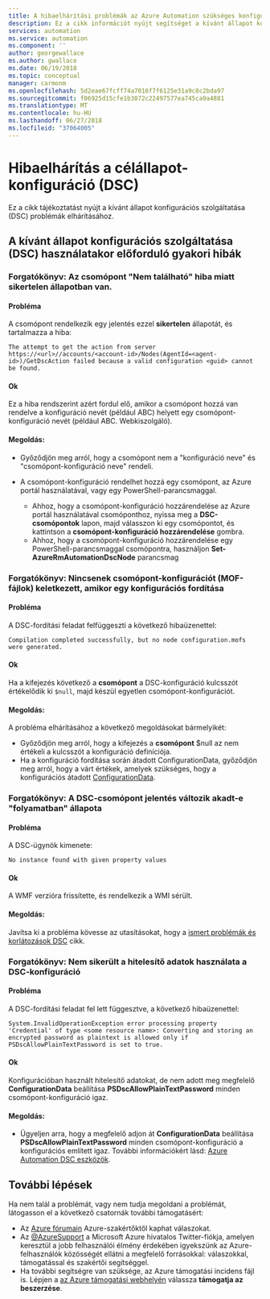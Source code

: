 ```yaml
---
title: A hibaelhárítási problémák az Azure Automation szükséges konfiguráló (DSC)
description: Ez a cikk információt nyújt segítséget a kívánt állapot konfigurációs szolgáltatása (DSC)
services: automation
ms.service: automation
ms.component: ''
author: georgewallace
ms.author: gwallace
ms.date: 06/19/2018
ms.topic: conceptual
manager: carmonm
ms.openlocfilehash: 5d2eae67fcff74a7016f7f6125e31a9c8c2bda97
ms.sourcegitcommit: f06925d15cfe1b3872c22497577ea745ca9a4881
ms.translationtype: MT
ms.contentlocale: hu-HU
ms.lasthandoff: 06/27/2018
ms.locfileid: "37064005"
---
```

# <a name="troubleshoot-desired-state-configuration-dsc"></a>Hibaelhárítás a célállapot-konfiguráció (DSC)

Ez a cikk tájékoztatást nyújt a kívánt állapot konfigurációs szolgáltatása (DSC) problémák elhárításához.

## <a name="common-errors-when-working-with-desired-state-configuration-dsc"></a>A kívánt állapot konfigurációs szolgáltatása (DSC) használatakor előforduló gyakori hibák

### <a name="failed-not-found"></a>Forgatókönyv: Az csomópont "Nem található" hiba miatt sikertelen állapotban van.

#### <a name="issue"></a>Probléma

A csomópont rendelkezik egy jelentés ezzel **sikertelen** állapotát, és tartalmazza a hiba:

```
The attempt to get the action from server https://<url>//accounts/<account-id>/Nodes(AgentId=<agent-id>)/GetDscAction failed because a valid configuration <guid> cannot be found.
```

#### <a name="cause"></a>Ok

Ez a hiba rendszerint azért fordul elő, amikor a csomópont hozzá van rendelve a konfiguráció nevét (például ABC) helyett egy csomópont-konfiguráció nevét (például ABC. Webkiszolgáló).

#### <a name="resolution"></a>Megoldás:

* Győződjön meg arról, hogy a csomópont nem a "konfiguráció neve" és "csomópont-konfiguráció neve" rendeli.
* A csomópont-konfiguráció rendelhet hozzá egy csomópont, az Azure portál használatával, vagy egy PowerShell-parancsmaggal.

  * Ahhoz, hogy a csomópont-konfiguráció hozzárendelése az Azure portál használatával csomóponthoz, nyissa meg a **DSC-csomópontok** lapon, majd válasszon ki egy csomópontot, és kattintson a **csomópont-konfiguráció hozzárendelése** gombra.  
  * Ahhoz, hogy a csomópont-konfiguráció hozzárendelése egy PowerShell-parancsmaggal csomópontra, használjon **Set-AzureRmAutomationDscNode** parancsmag

### <a name="no-mof-files"></a>Forgatókönyv: Nincsenek csomópont-konfigurációt (MOF-fájlok) keletkezett, amikor egy konfigurációs fordítása

#### <a name="issue"></a>Probléma

A DSC-fordítási feladat felfüggeszti a következő hibaüzenettel:

```
Compilation completed successfully, but no node configuration.mofs were generated.
```

#### <a name="cause"></a>Ok

Ha a kifejezés következő a **csomópont** a DSC-konfiguráció kulcsszót értékelődik ki `$null`, majd készül egyetlen csomópont-konfigurációt.

#### <a name="resolution"></a>Megoldás:

A probléma elhárításához a következő megoldásokat bármelyikét:

* Győződjön meg arról, hogy a kifejezés a **csomópont** $null az nem értékeli a kulcsszót a konfiguráció definíciója.
* Ha a konfiguráció fordítása során átadott ConfigurationData, győződjön meg arról, hogy a várt értékek, amelyek szükséges, hogy a konfigurációs átadott [ConfigurationData](../automation-dsc-compile.md#configurationdata).

### <a name="dsc-in-progress"></a>Forgatókönyv: A DSC-csomópont jelentés változik akadt-e "folyamatban" állapota

#### <a name="issue"></a>Probléma

A DSC-ügynök kimenete:

```
No instance found with given property values
```

#### <a name="cause"></a>Ok

A WMF verzióra frissítette, és rendelkezik a WMI sérült.

#### <a name="resolution"></a>Megoldás:

Javítsa ki a probléma kövesse az utasításokat, hogy a [ismert problémák és korlátozások DSC](https://msdn.microsoft.com/powershell/wmf/5.0/limitation_dsc) cikk.

### <a name="issue-using-credential"></a>Forgatókönyv: Nem sikerült a hitelesítő adatok használata a DSC-konfiguráció

#### <a name="issue"></a>Probléma

A DSC-fordítási feladat fel lett függesztve, a következő hibaüzenettel:

```
System.InvalidOperationException error processing property 'Credential' of type <some resource name>: Converting and storing an encrypted password as plaintext is allowed only if PSDscAllowPlainTextPassword is set to true.
```

#### <a name="cause"></a>Ok

Konfigurációban használt hitelesítő adatokat, de nem adott meg megfelelő **ConfigurationData** beállítása **PSDscAllowPlainTextPassword** minden csomópont-konfiguráció igaz.

#### <a name="resolution"></a>Megoldás:

* Ügyeljen arra, hogy a megfelelő adjon át **ConfigurationData** beállítása **PSDscAllowPlainTextPassword** minden csomópont-konfiguráció a konfigurációs említett igaz. További információkért lásd: [Azure Automation DSC eszközök](../automation-dsc-compile.md#assets).

## <a name="next-steps"></a>További lépések

Ha nem talál a problémát, vagy nem tudja megoldani a problémát, látogasson el a következő csatornák további támogatásért:

* Az [Azure fórumain](https://azure.microsoft.com/support/forums/) Azure-szakértőktől kaphat válaszokat.
* Az [@AzureSupport](https://twitter.com/azuresupport) a Microsoft Azure hivatalos Twitter-fiókja, amelyen keresztül a jobb felhasználói élmény érdekében igyekszünk az Azure-felhasználók közösségét ellátni a megfelelő forrásokkal: válaszokkal, támogatással és szakértői segítséggel.
* Ha további segítségre van szüksége, az Azure támogatási incidens fájl is. Lépjen a [az Azure támogatási webhelyén](https://azure.microsoft.com/support/options/) válassza **támogatja az beszerzése**.